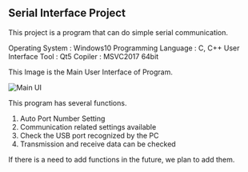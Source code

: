## Serial Interface Project

This project is a program that can do simple serial communication.

Operating System : Windows10
Programming Language : C, C++
User Interface Tool : Qt5
Copiler : MSVC2017 64bit

This Image is the Main User Interface of Program.

![Main UI](https://user-images.githubusercontent.com/87363461/143065923-a9e1ba50-4ec2-423b-9ffa-0e60aba7a7e1.JPG)

This program has several functions.

1. Auto Port Number Setting
2. Communication related settings available
3. Check the USB port recognized by the PC
4. Transmission and receive data can be checked

If there is a need to add functions in the future, we plan to add them.

